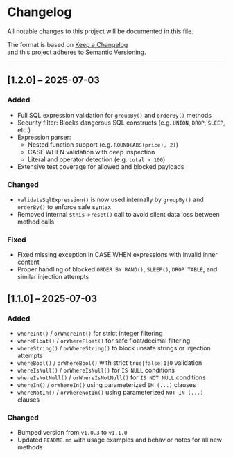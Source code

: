 # Changelog

All notable changes to this project will be documented in this file.

The format is based on [Keep a Changelog](https://keepachangelog.com/en/1.0.0/)  
and this project adheres to [Semantic Versioning](https://semver.org/spec/v2.0.0.html).

---
## [1.2.0] – 2025-07-03

### Added
- Full SQL expression validation for `groupBy()` and `orderBy()` methods
- Security filter: Blocks dangerous SQL constructs (e.g. `UNION`, `DROP`, `SLEEP`, etc.)
- Expression parser:
    - Nested function support (e.g. `ROUND(ABS(price), 2)`)
    - CASE WHEN validation with deep inspection
    - Literal and operator detection (e.g. `total > 100`)
- Extensive test coverage for allowed and blocked payloads

### Changed
- `validateSqlExpression()` is now used internally by `groupBy()` and `orderBy()` to enforce safe syntax
- Removed internal `$this->reset()` call to avoid silent data loss between method calls

### Fixed
- Fixed missing exception in CASE WHEN expressions with invalid inner content
- Proper handling of blocked `ORDER BY RAND()`, `SLEEP()`, `DROP TABLE`, and similar injection attempts


## [1.1.0] – 2025-07-03
### Added
- `whereInt()` / `orWhereInt()` for strict integer filtering
- `whereFloat()` / `orWhereFloat()` for safe float/decimal filtering
- `whereString()` / `orWhereString()` to block unsafe strings or injection attempts
- `whereBool()` / `orWhereBool()` with strict `true|false|1|0` validation
- `whereIsNull()` / `orWhereIsNull()` for `IS NULL` conditions
- `whereIsNotNull()` / `orWhereIsNotNull()` for `IS NOT NULL` conditions
- `whereIn()` / `orWhereIn()` using parameterized `IN (...)` clauses
- `whereNotIn()` / `orWhereNotIn()` using parameterized `NOT IN (...)` clauses

### Changed
- Bumped version from `v1.0.3` to `v1.1.0`
- Updated `README.md` with usage examples and behavior notes for all new methods